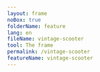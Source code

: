 ```yaml
---
layout: frame
noBox: true
folderName: feature
lang: en
fileName: vintage-scooter
tool: The frame
permalink: /vintage-scooter
featureName: vintage-scooter
---
```

